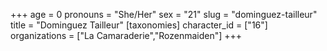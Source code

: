 +++
age = 0
pronouns = "She/Her"
sex = "21"
slug = "dominguez-tailleur"
title = "Dominguez Tailleur"
[taxonomies]
character_id = ["16"]
organizations = ["La Camaraderie","Rozenmaiden"]
+++


